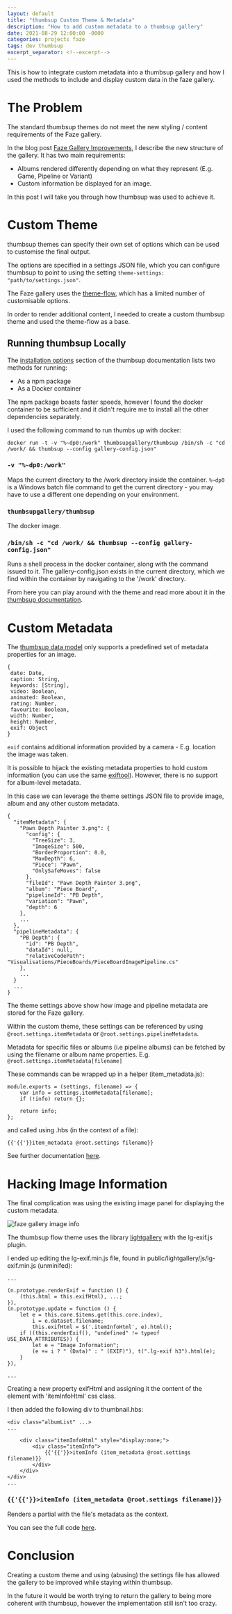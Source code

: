 ```yaml
---
layout: default
title: "thumbsup Custom Theme & Metadata"
description: "How to add custom metadata to a thumbsup gallery"
date: 2021-08-29 12:00:00 -0000
categories: projects faze
tags: dev thumbsup
excerpt_separator: <!--excerpt-->
---
```


This is how to integrate custom metadata into a thumbsup gallery and how I used the methods to include and display custom data in the faze gallery.

<!--excerpt-->

# The Problem

The standard thumbsup themes do not meet the new styling / content requirements of the Faze gallery. 

In the blog post [Faze Gallery Improvements](/projects/faze/faze-gallery-improvements.html), I describe the new structure of the gallery. It has two main requirements:
- Albums rendered differently depending on what they represent (E.g. Game, Pipeline or Variant)
- Custom information be displayed for an image.

In this post I will take you through how thumbsup was used to achieve it.

# Custom Theme

thumbsup themes can specify their own set of options which can be used to customise the final output. 

The options are specified in a settings JSON file, which you can configure thumbsup to point to using the setting `theme-settings: "path/to/settings.json"`.

The Faze gallery uses the [theme-flow](https://github.com/thumbsup/theme-flow), which has a limited number of customisable options.

In order to render additional content, I needed to create a custom thumbsup theme and used the theme-flow as a base.

## Running thumbsup Locally

The [installation options](https://thumbsup.github.io/docs/2-installation/options/) section of the thumbsup documentation lists two methods for running:
- As a npm package
- As a Docker container

The npm package boasts faster speeds, however I found the docker container to be sufficient and it didn't require me to install all the other dependencies separately.

I used the following command to run thumbs up with docker:

`docker run -t -v "%~dp0:/work" thumbsupgallery/thumbsup /bin/sh -c "cd /work/ && thumbsup --config gallery-config.json"`

### **`-v "%~dp0:/work"`**

Maps the current directory to the /work directory inside the container. `%~dp0` is a Windows batch file command to get the current directory - you may have to use a different one depending on your environment.

### **`thumbsupgallery/thumbsup`**

The docker image.

### **`/bin/sh -c "cd /work/ && thumbsup --config gallery-config.json"`**

Runs a shell process in the docker container, along with the command issued to it. The gallery-config.json exists in the current directory, which we find within the container by navigating to the '/work' directory.

From here you can play around with the theme and read more about it in the [thumbsup documentation](https://thumbsup.github.io/docs/4-themes/create/).

# Custom Metadata

 The [thumbsup data model](https://thumbsup.github.io/docs/4-themes/data-model/) only supports a predefined set of metadata properties for an image. 
 
 ```
{
  date: Date,
  caption: String,
  keywords: [String],
  video: Boolean,
  animated: Boolean,
  rating: Number,
  favourite: Boolean,
  width: Number,
  height: Number,
  exif: Object
}
 ```
 
 `exif` contains additional information provided by a camera - E.g. location the image was taken. 
 
It is possible to hijack the existing metadata properties to hold custom information (you can use the same [exiftool](https://exiftool.org/)). However, there is no support for album-level metadata. 

In this case we can leverage the theme settings JSON file to provide image, album and any other custom metadata.

```
{
  "itemMetadata": {
    "Pawn Depth Painter 3.png": {
      "config": {
        "TreeSize": 3,
        "ImageSize": 500,
        "BorderProportion": 0.0,
        "MaxDepth": 6,
        "Piece": "Pawn",
        "OnlySafeMoves": false
      },
      "fileId": "Pawn Depth Painter 3.png",
      "album": "Piece Board",
      "pipelineId": "PB Depth",
      "variation": "Pawn",
      "depth": 6
    },
    ...
  },
  "pipelineMetadata": {
    "PB Depth": {
      "id": "PB Depth",
      "dataId": null,
      "relativeCodePath": "Visualisations/PieceBoards/PieceBoardImagePipeline.cs"
    },
    ...
  }
  ...
}
```

The theme settings above show how image and pipeline metadata are stored for the Faze gallery.

Within the custom theme, these settings can be referenced by using `@root.settings.itemMetadata` or `@root.settings.pipelineMetadata`. 

Metadata for specific files or albums (i.e pipeline albums) can be fetched by using the filename or album name properties. E.g. `@root.settings.itemMetadata[filename]`

These commands can be wrapped up in a helper (item_metadata.js):

```
module.exports = (settings, filename) => {
    var info = settings.itemMetadata[filename];
    if (!info) return {};

    return info;
};
```

and called using .hbs (in the context of a file):

```
{{'{{'}}item_metadata @root.settings filename}}
```

See further documentation [here](https://thumbsup.github.io/docs/4-themes/create/).

# Hacking Image Information

The final complication was using the existing image panel for displaying the custom metadata.

![faze gallery image info](/assets/images/faze-gallery-img-info-edit.png)

The thumbsup flow theme uses the library [lightgallery](https://www.lightgalleryjs.com/) with the lg-exif.js plugin. 

I ended up editing the lg-exif.min.js file, found in public/lightgallery/js/lg-exif.min.js (unminifed):

```
...

(n.prototype.renderExif = function () {
    (this.html = this.exifHtml), ...;
}),
(n.prototype.update = function () {
    let e = this.core.$items.get(this.core.index),
        i = e.dataset.filename;
        this.exifHtml = $('.itemInfoHtml', e).html();
    if ((this.renderExif(), "undefined" != typeof USE_DATA_ATTRIBUTES)) {
        let e = "Image Information";
        (e += i ? " (Data)" : " (EXIF)"), t(".lg-exif h3").html(e);
    }
}),

...
```

Creating a new property exifHtml and assigning it the content of the element with 'itemInfoHtml' css class.

I then added the following div to thumbnail.hbs:

```
<div class="albumList" ...>
...

    <div class="itemInfoHtml" style="display:none;">
        <div class="itemInfo">
            {{'{{'}}>itemInfo (item_metadata @root.settings filename)}}
        </div>
    </div>
</div>
...
```

### `{{'{{'}}>itemInfo (item_metadata @root.settings filename)}}`

Renders a partial with the file's metadata as the context.

You can see the full code [here](https://github.com/b-faze/faze/tree/master/src/pages/theme).

# Conclusion

Creating a custom theme and using (abusing) the settings file has allowed the gallery to be improved while staying within thumbsup. 

In the future it would be worth trying to return the gallery to being more coherent with thumbsup, however the implementation still isn't too crazy.